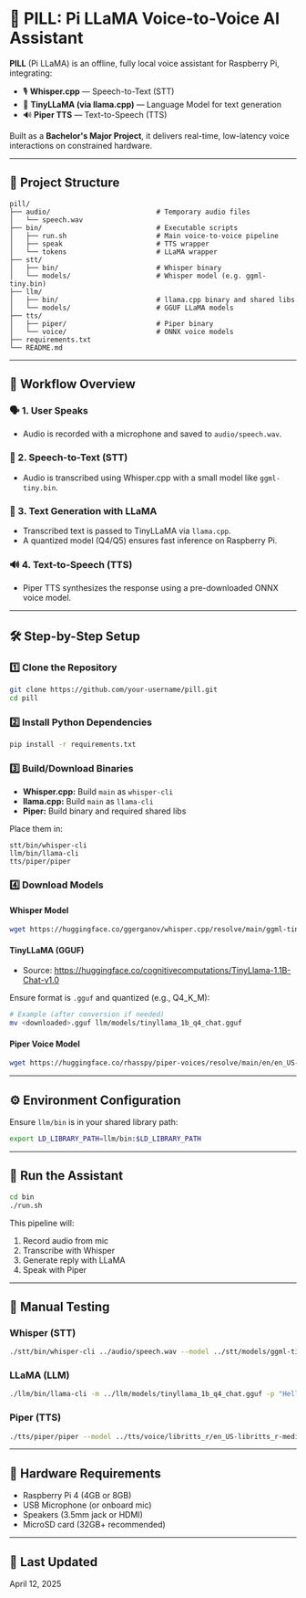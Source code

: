 # 🧠 PILL: Pi LLaMA Voice-to-Voice AI Assistant

**PILL** (Pi LLaMA) is an offline, fully local voice assistant for Raspberry Pi, integrating:

- 🎙️ **Whisper.cpp** — Speech-to-Text (STT)
- 🧠 **TinyLLaMA (via llama.cpp)** — Language Model for text generation
- 🔊 **Piper TTS** — Text-to-Speech (TTS)

Built as a **Bachelor's Major Project**, it delivers real-time, low-latency voice interactions on constrained hardware.

---

## 📁 Project Structure

```
pill/
├── audio/                          # Temporary audio files
│   └── speech.wav
├── bin/                            # Executable scripts
│   ├── run.sh                      # Main voice-to-voice pipeline
│   ├── speak                       # TTS wrapper
│   └── tokens                      # LLaMA wrapper
├── stt/
│   ├── bin/                        # Whisper binary
│   └── models/                     # Whisper model (e.g. ggml-tiny.bin)
├── llm/
│   ├── bin/                        # llama.cpp binary and shared libs
│   └── models/                     # GGUF LLaMA models
├── tts/
│   ├── piper/                      # Piper binary
│   └── voice/                      # ONNX voice models
├── requirements.txt
└── README.md
```

---

## 🔁 Workflow Overview

### 🗣️ 1. User Speaks
- Audio is recorded with a microphone and saved to `audio/speech.wav`.

### 🧏 2. Speech-to-Text (STT)
- Audio is transcribed using Whisper.cpp with a small model like `ggml-tiny.bin`.

### 🧠 3. Text Generation with LLaMA
- Transcribed text is passed to TinyLLaMA via `llama.cpp`.
- A quantized model (Q4/Q5) ensures fast inference on Raspberry Pi.

### 🔊 4. Text-to-Speech (TTS)
- Piper TTS synthesizes the response using a pre-downloaded ONNX voice model.

---

## 🛠️ Step-by-Step Setup

### 1️⃣ Clone the Repository

```bash
git clone https://github.com/your-username/pill.git
cd pill
```

### 2️⃣ Install Python Dependencies

```bash
pip install -r requirements.txt
```

### 3️⃣ Build/Download Binaries

- **Whisper.cpp:** Build `main` as `whisper-cli`
- **llama.cpp:** Build `main` as `llama-cli`
- **Piper:** Build binary and required shared libs

Place them in:
```
stt/bin/whisper-cli
llm/bin/llama-cli
tts/piper/piper
```

### 4️⃣ Download Models

#### Whisper Model

```bash
wget https://huggingface.co/ggerganov/whisper.cpp/resolve/main/ggml-tiny.bin -P stt/models/
```

#### TinyLLaMA (GGUF)

- Source: https://huggingface.co/cognitivecomputations/TinyLlama-1.1B-Chat-v1.0

Ensure format is `.gguf` and quantized (e.g., Q4_K_M):

```bash
# Example (after conversion if needed)
mv <downloaded>.gguf llm/models/tinyllama_1b_q4_chat.gguf
```

#### Piper Voice Model

```bash
wget https://huggingface.co/rhasspy/piper-voices/resolve/main/en/en_US-libritts_r-medium.onnx -P tts/voice/libritts_r/
```

---

## ⚙️ Environment Configuration

Ensure `llm/bin` is in your shared library path:

```bash
export LD_LIBRARY_PATH=llm/bin:$LD_LIBRARY_PATH
```

---

## 🚀 Run the Assistant

```bash
cd bin
./run.sh
```

This pipeline will:
1. Record audio from mic
2. Transcribe with Whisper
3. Generate reply with LLaMA
4. Speak with Piper

---

## 🧪 Manual Testing

### Whisper (STT)

```bash
./stt/bin/whisper-cli ../audio/speech.wav --model ../stt/models/ggml-tiny.bin
```

### LLaMA (LLM)

```bash
./llm/bin/llama-cli -m ../llm/models/tinyllama_1b_q4_chat.gguf -p "Hello, who are you?" -n 50
```

### Piper (TTS)

```bash
./tts/piper/piper --model ../tts/voice/libritts_r/en_US-libritts_r-medium.onnx --text "Hello, I am your Pi assistant."
```

---



## 🧠 Hardware Requirements

- Raspberry Pi 4 (4GB or 8GB)
- USB Microphone (or onboard mic)
- Speakers (3.5mm jack or HDMI)
- MicroSD card (32GB+ recommended)

---

## 📅 Last Updated

April 12, 2025
